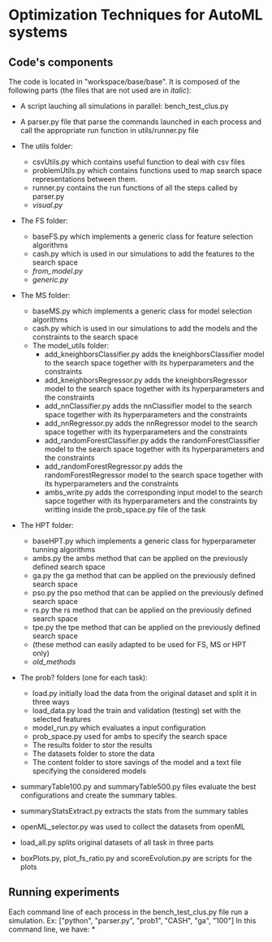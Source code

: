 # Optimization Techniques for AutoML systems
## Code's components
The code is located in "workspace/base/base". It is composed of the following parts (the files that are not used are in _italic_):
  * A script lauching all simulations in parallel: bench_test_clus.py
  * A parser.py file that parse the commands launched in each process and call the appropriate run function in utils/runner.py file
  * The utils folder: 
    * csvUtils.py which contains useful function to deal with csv files
    * problemUtils.py which contains functions used to map search space representations between them.
    * runner.py contains the run functions of all the steps called by parser.py
    * _visual.py_ 
  * The FS folder:
    * baseFS.py which implements a generic class for feature selection algorithms
    * cash.py which is used in our simulations to add the features to the search space
    * _from_model.py_
    * _generic.py_
  * The MS folder:
    * baseMS.py which implements a generic class for model selection algorithms
    * cash.py which is used in our simulations to add the models and the constraints to the search space
    * The model_utils folder:
      * add_kneighborsClassifier.py adds the kneighborsClassifier model to the search space together with its hyperparameters and the constraints
      * add_kneighborsRegressor.py adds the kneighborsRegressor model to the search space together with its hyperparameters and the constraints
      * add_nnClassifier.py adds the nnClassifier model to the search space together with its hyperparameters and the constraints
      * add_nnRegressor.py adds the nnRegressor model to the search space together with its hyperparameters and the constraints
      * add_randomForestClassifier.py adds the randomForestClassifier model to the search space together with its hyperparameters and the constraints
      * add_randomForestRegressor.py adds the randomForestRegressor model to the search space together with its hyperparameters and the constraints
      * ambs_write.py adds the corresponding input model to the search sapce together with its hyperparameters and the constraints by writting inside the       prob_space.py file of the task
   * The HPT folder:
     * baseHPT.py which implements a generic class for hyperparameter tunning algorithms
     * ambs.py the ambs method that can be applied on the previously defined search space
     * ga.py the ga method that can be applied on the previously defined search space
     * pso.py the pso method that can be applied on the previously defined search space
     * rs.py the rs method that can be applied on the previously defined search space
     * tpe.py the tpe method that can be applied on the previously defined search space
     * (these method can easily adapted to be used for FS, MS or HPT only)
     * _old_methods_
     
   * The prob? folders (one for each task):
     * load.py initially load the data from the original dataset and split it in three ways
     * load_data.py load the train and validation (testing) set with the selected features
     * model_run.py which evaluates a input configuration
     * prob_space.py used for ambs to specify the search space
     * The results folder to stor the results 
     * The datasets folder to store the data
     * The content folder to store savings of the model and a text file specifying the considered models
     
   * summaryTable100.py and summaryTable500.py files evaluate the best configurations and create the summary tables.
   * summaryStatsExtract.py extracts the stats from the summary tables
   * openML_selector.py was used to collect the datasets from openML
   * load_all.py splits original datasets of all task in three parts 
   * boxPlots.py, plot_fs_ratio.py and scoreEvolution.py are scripts for the plots
                    
  

## Running experiments
Each command line of each process in the bench_test_clus.py file run a simulation. 
Ex: ["python", "parser.py", "prob1", "CASH", "ga", "100"]
 In this command line, we have:
 * 

